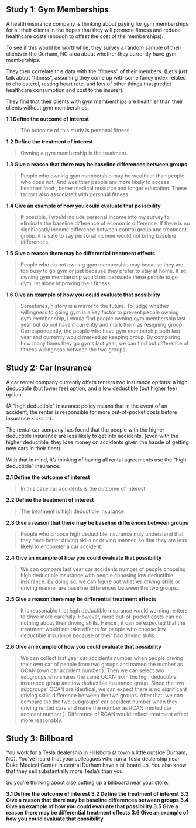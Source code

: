 ## Study 1: Gym Memberships

A health insurance company is thinking about paying for gym memberships for all their clients in the hopes that they will promote fitness and reduce healthcare costs (enough to offset the cost of the memberships).

To see if this would be worthwhile, they survey a random sample of their clients in the Durham, NC area about whether they currently have gym memberships.

They then correlate this data with the “fitness” of their members. (Let’s just talk about “fitness”, assuming they come up with some fancy index related to cholesterol, resting heart rate, and lots of other things that predict healthcare consumption and cost to the insurer).

They find that their clients with gym memberships are healthier than their clients without gym memberships.

**1.1 Define the outcome of interest**

>The outcome of this study is personal fitness

**1.2 Define the treatment of interest**

> Owning a gym membership is the treatment.

**1.3 Give a reason that there may be baseline differences between groups**

> People who owning gym membership may be wealthier than people who dose not.  And wealthier people are more likely to access healthier food , better medical resource and longer education. These factors also associated with personal fitness.

**1.4 Give an example of how you could evaluate that possibility**

> If possible, I would include personal income into my survey to eliminate the baseline difference of economic difference.  If there is no significantly income difference between control group and treatment group, it is sate to say personal income would not bring baseline differences. 

**1.5 Give a reason there may be differential treatment effects**

>People who do not owning gym membership may because they are too busy to go gym or just because they prefer to stay at home. If so, owning gym membership would not persuade these people to go gym, let alone improving their fitness. 

**1.6 Give an example of how you could evaluate that possibility**

>Sometimes, history is a mirror to the future. To judge whether willingness to going gym is  a key factor to prevent people owning gym member ship, I would find people owning gym membership last year but do not have it currently and mark them as resigning group. Correspondently,  the people who have gym membership both last year and currently would marked as keeping group.   By comparing how many times they go gyms last year,  we can find out difference of fitness willingness between the two groups. 

## Study 2: Car Insurance

A car rental company currently offers renters two insurance options: a high deductible (but lower fee) option, and a low deductible (but higher fee) option.

(A “high deductible” insurance policy means that in the event of an accident, the renter is responsible for more out-of-pocket costs before insurance kicks in).

The rental car company has found that the people with the higher deductible insurance are less likely to get into accidents. (even with the higher deductible, they lose money on accidents given the hassle of getting new cars in their fleet).

With that in mind, it’s thinking of having all rental agreements use the “high deductible” insurance.

**2.1 Define the outcome of interest**

>In this case car accidents is the outcome of interest. 

**2.2 Define the treatment of interest**

> The treatment is high deductible insurance. 

**2.3 Give a reason that there may be baseline differences between groups**

> People who choose high deductible insurance may understand that they have better driving skills or driving manner, so that they are less likely to encounter a car accident. 

**2.4 Give an example of how you could evaluate that possibility**

> We can compare last year car accidents number of people choosing high deductible insurance with people choosing low deductible insurance.  By doing so, we can figure out whether driving skills or driving manner are baseline differences between the two groups. 

**2.5 Give a reason there may be differential treatment effects**

>It is reasonable that high deductible insurance would warning renters to drive more carefully.  However, more out-of-pocket costs can do nothing about their driving skills.  Hence , it can be expected that the treatment would not take effects for people who choose  low deductible insurance because of their bad driving skills. 

**2.6 Give an example of how you could evaluate that possibility**

>We can collect last year car accidents number when people driving their own car of people from two groups and named the number as OCAN (own car accident number ).  Then we can select two subgroups who shares the same OCAN from the high deductible insurance group and low deductible insurance group.  Since the two subgroups' OCAN are identical, we can expect there is no significant driving skills difference between the two groups.  After that, we can compare the the two subgroups' car accident number when they driving rented cars and name the number as RCAN (rented car accident number ).  Difference of RCAN  would reflect treatment effect more reasonably. 



## Study 3: Billboard

You work for a Tesla dealership in Hillsboro (a town a little outside Durham, NC). You’ve heard that your colleagues who run a Tesla dealership near Duke Medical Center in central Durham have a billboard up. You also know that they sell substantially more Tesla’s than you.

So you’re thinking about also putting up a billboard near your store.



**3.1 Define the outcome of interest**
**3.2 Define the treatment of interest**
**3.3 Give a reason that there may be baseline differences between groups**
**3.4 Give an example of how you could evaluate that possibility**
**3.5 Give a reason there may be differential treatment effects**
**3.6 Give an example of how you could evaluate that possibility**




